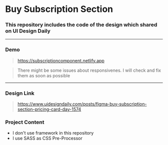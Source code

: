 # Buy Subscription Section

### This repository includes the code of the design which shared on UI Design Daily



---

### Demo

> https://subscriptioncomponent.netlify.app

> There might be some issues about responsivenes. I will check and fix them as soon as possible
---

### Design Link

> https://www.uidesigndaily.com/posts/figma-buy-subscription-section-pricing-card-day-1574

### Project Content

- I don't use framework in this repository
- I use SASS as CSS Pre-Processor
